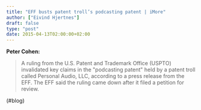 ```yaml
---
title: "EFF busts patent troll’s podcasting patent | iMore"
author: ["Eivind Hjertnes"]
draft: false
type: "post"
date: 2015-04-13T02:00:00+02:00
---
```


**Peter Cohen:**

> A ruling from the U.S. Patent and Trademark Office (USPTO) invalidated
> key claims in the "podcasting patent" held by a patent troll called
> Personal Audio, LLC, according to a press release from the EFF. The
> EFF said the ruling came down after it filed a petition for review.

(#blog)

